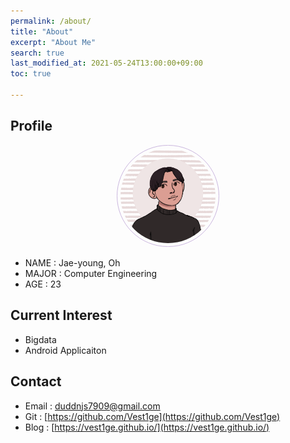 ```yaml
---
permalink: /about/
title: "About"
excerpt: "About Me"
search: true
last_modified_at: 2021-05-24T13:00:00+09:00
toc: true

--- 
```


## Profile
<center><img src="/assets/img/me.png" width="30%" height="30%" style="
border: 1px solid #cab6de;
border-radius: 50%;
padding: 5px;
-moz-border-radius: 50%;
-khtml-border-radius: 50%;
-webkit-border-radius: 50%;
"></center>


* NAME : Jae-young, Oh
* MAJOR : Computer Engineering
* AGE : 23

## Current Interest
 * Bigdata
 * Android Applicaiton

## Contact
 * Email : duddnjs7909@gmail.com
 * Git : [https://github.com/Vest1ge](https://github.com/Vest1ge)
 * Blog : [https://vest1ge.github.io/](https://vest1ge.github.io/)

